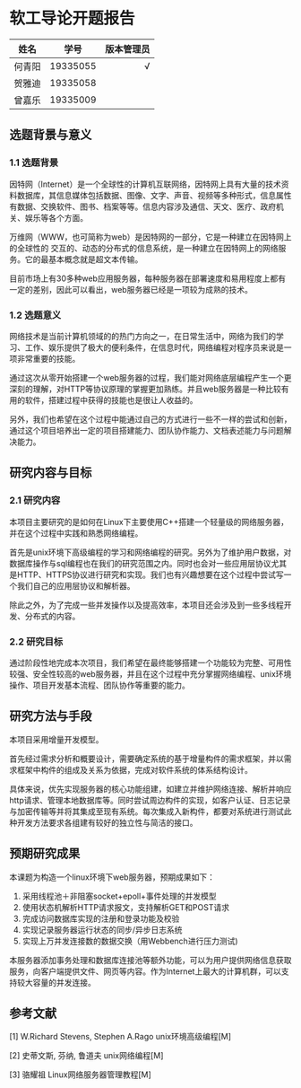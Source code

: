 # 软工导论开题报告

姓名|学号|版本管理员
--|:--:|--:
何青阳|19335055|√
贺雅迪|19335058|
曾嘉乐|19335009|

## 选题背景与意义
### 1.1 选题背景

因特网（Internet）是一个全球性的计算机互联网络，因特网上具有大量的技术资料数据库，其信息媒体包括数据、图像、文字、声音、视频等多种形式，信息属性有数据、交换软件、图书、档案等等。信息内容涉及通信、天文、医疗、政府机关、娱乐等各个方面。

万维网（WWW，也可简称为web）是因特网的一部分，它是一种建立在因特网上的全球性的
交互的、动态的分布式的信息系统，是一种建立在因特网上的网络服务。它的最基本概念就是超文本传输。

目前市场上有30多种web应用服务器，每种服务器在部署速度和易用程度上都有一定的差别，因此可以看出，web服务器已经是一项较为成熟的技术。

### 1.2 选题意义

网络技术是当前计算机领域的的热门方向之一，在日常生活中，网络为我们的学习、工作、娱乐提供了极大的便利条件，在信息时代，网络编程对程序员来说是一项非常重要的技能。

通过这次从零开始搭建一个web服务器的过程，我们能对网络底层编程产生一个更深刻的理解，对HTTP等协议原理的掌握更加熟练。并且web服务器是一种比较有用的软件，搭建过程中获得的技能也是很让人收益的。

另外，我们也希望在这个过程中能通过自己的方式进行一些不一样的尝试和创新，通过这个项目培养出一定的项目搭建能力、团队协作能力、文档表述能力与问题解决能力。
## 研究内容与目标
### 2.1 研究内容
本项目主要研究的是如何在Linux下主要使用C++搭建一个轻量级的网络服务器，并在这个过程中实践和熟悉网络编程。

首先是unix环境下高级编程的学习和网络编程的研究。另外为了维护用户数据，对数据库操作与sql编程也在我们的研究范围之内。同时也会对一些应用层协议尤其是HTTP、HTTPS协议进行研究和实现。我们也有兴趣想要在这个过程中尝试写一个我们自己的应用层协议和解析器。

除此之外，为了完成一些并发操作以及提高效率，本项目还会涉及到一些多线程开发、分布式的内容。

### 2.2 研究目标

通过阶段性地完成本次项目，我们希望在最终能够搭建一个功能较为完整、可用性较强、安全性较高的web服务器，并且在这个过程中充分掌握网络编程、unix环境操作、项目开发基本流程、团队协作等重要的能力。

## 研究方法与手段

本项目采用增量开发模型。

首先经过需求分析和概要设计，需要确定系统的基于增量构件的需求框架，并以需求框架中构件的组成及关系为依据，完成对软件系统的体系结构设计。

具体来说，优先实现服务器的核心功能组建，如建立并维护网络连接、解析并响应http请求、管理本地数据库等。同时尝试周边构件的实现，如客户认证、日志记录与加密传输等并将其集成至现有系统。每次集成入新构件，都要对系统进行测试此种开发方法要求各组建有较好的独立性与简洁的接口。

## 预期研究成果
本课题为构造一个linux环境下web服务器，预期成果如下：

1. 采用线程池＋非阻塞socket+epoll+事件处理的并发模型
2. 使用状态机解析HTTP请求报文，支持解析GET和POST请求
3. 完成访问数据库实现的注册和登录功能及校验
4. 实现记录服务器运行状态的同步/异步日志系统
5. 实现上万并发连接数的数据交换（用Webbench进行压力测试)

本服务器添加事务处理和数据库连接池等额外功能，可以为用户提供网络信息获取服务，向客户端提供文件、网页等内容。作为Internet上最大的计算机群，可以支持较大容量的并发连接。

## 参考文献

[1]  W.Richard Stevens, Stephen A.Rago unix环境高级编程[M]

[2] 史蒂文斯, 芬纳, 鲁道夫 unix网络编程[M]

[3] 骆耀祖 Linux网络服务器管理教程[M]